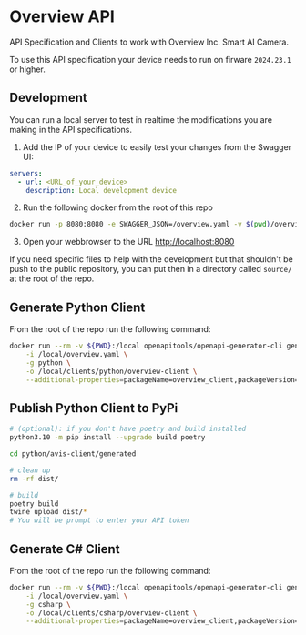 # Overview API
API Specification and Clients to work with Overview Inc. Smart AI Camera.

To use this API specification your device needs to run on firware `2024.23.1` or higher.

## Development
You can run a local server to test in realtime the modifications you are making in the API specifications.

1. Add the IP of your device to easily test your changes from the Swagger UI:
```yaml
servers:
  - url: <URL_of_your_device>
    description: Local development device
```

2. Run the following docker from the root of this repo
```bash
docker run -p 8080:8080 -e SWAGGER_JSON=/overview.yaml -v $(pwd)/overview.yaml:/overview.yaml swaggerapi/swagger-ui
```

3. Open your webbrowser to the URL [http://localhost:8080](http://localhost:8080)

If you need specific files to help with the development but that shouldn't be push to the public repository, you can put then in a directory called `source/` at the root of the repo.

## Generate Python Client
From the root of the repo run the following command:
```bash
docker run --rm -v ${PWD}:/local openapitools/openapi-generator-cli generate \
    -i /local/overview.yaml \
    -g python \
    -o /local/clients/python/overview-client \
    --additional-properties=packageName=overview_client,packageVersion=0.0.1 
```

## Publish Python Client to PyPi
```bash
# (optional): if you don't have poetry and build installed
python3.10 -m pip install --upgrade build poetry

cd python/avis-client/generated

# clean up
rm -rf dist/

# build
poetry build
twine upload dist/*
# You will be prompt to enter your API token
```

## Generate C# Client
From the root of the repo run the following command:
```bash
docker run --rm -v ${PWD}:/local openapitools/openapi-generator-cli generate \
    -i /local/overview.yaml \
    -g csharp \
    -o /local/clients/csharp/overview-client \
    --additional-properties=packageName=overview_client,packageVersion=0.0.1 
```